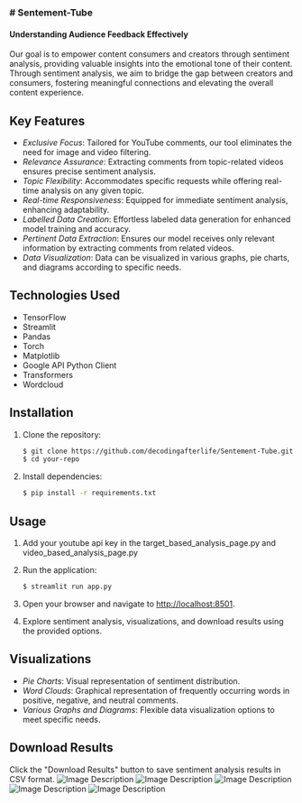 <h3># Sentement-Tube </h3>
<h4>Understanding Audience Feedback Effectively</h4>

Our goal is to empower content consumers and creators through sentiment analysis, providing valuable insights into the emotional tone of their content. Through sentiment analysis, we aim to bridge the gap between creators and consumers, fostering meaningful connections and elevating the overall content experience.

## Key Features

- *Exclusive Focus*: Tailored for YouTube comments, our tool eliminates the need for image and video filtering.
- *Relevance Assurance*: Extracting comments from topic-related videos ensures precise sentiment analysis.
- *Topic Flexibility*: Accommodates specific requests while offering real-time analysis on any given topic.
- *Real-time Responsiveness*: Equipped for immediate sentiment analysis, enhancing adaptability.
- *Labelled Data Creation*: Effortless labeled data generation for enhanced model training and accuracy.
- *Pertinent Data Extraction*: Ensures our model receives only relevant information by extracting comments from related videos.
- *Data Visualization*: Data can be visualized in various graphs, pie charts, and diagrams according to specific needs.

## Technologies Used

- TensorFlow
- Streamlit
- Pandas
- Torch
- Matplotlib
- Google API Python Client
- Transformers
- Wordcloud

## Installation

1. Clone the repository:

    ```bash
    $ git clone https://github.com/decodingafterlife/Sentement-Tube.git
    $ cd your-repo
   ```
    
3. Install dependencies:

    ```bash
    $ pip install -r requirements.txt
    ```
    
## Usage
1. Add your youtube api key in the target_based_analysis_page.py and video_based_analysis_page.py
1. Run the application:

    ```bash
    $ streamlit run app.py
    ```
    
2. Open your browser and navigate to [http://localhost:8501](http://localhost:8501).

3. Explore sentiment analysis, visualizations, and download results using the provided options.

## Visualizations

- *Pie Charts*: Visual representation of sentiment distribution.
- *Word Clouds*: Graphical representation of frequently occurring words in positive, negative, and neutral comments.
- *Various Graphs and Diagrams*: Flexible data visualization options to meet specific needs.

## Download Results

Click the "Download Results" button to save sentiment analysis results in CSV format.
<img src="Screenshot(213).png" alt="Image Description">
<img src="Screenshot(207).png" alt="Image Description">
<img src="Screenshot(208).png" alt="Image Description">
<img src="Screenshot.png" alt="Image Description">
<img src="Screenshot(210).png" alt="Image Description">

